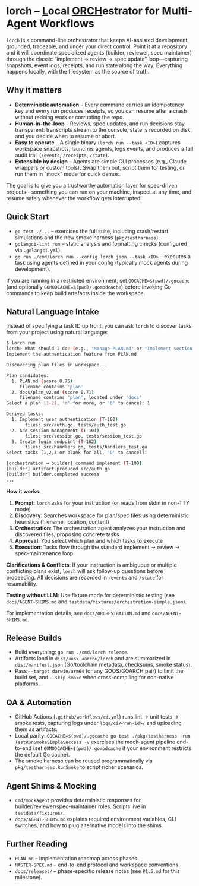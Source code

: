 # lorch – <u>L</u>ocal <u>ORCH</u>estrator for Multi-Agent Workflows

`lorch` is a command-line orchestrator that keeps AI-assisted development grounded, traceable, and under your direct control. Point it at a repository and it will coordinate specialized agents (builder, reviewer, spec maintainer) through the classic “implement → review → spec update” loop—capturing snapshots, event logs, receipts, and run state along the way. Everything happens locally, with the filesystem as the source of truth.

## Why it matters

- **Deterministic automation** – Every command carries an idempotency key and every run produces receipts, so you can resume after a crash without redoing work or corrupting the repo.
- **Human-in-the-loop** – Reviews, spec updates, and run decisions stay transparent: transcripts stream to the console, state is recorded on disk, and you decide when to resume or abort.
- **Easy to operate** – A single binary (`lorch run --task <ID>`) captures workspace snapshots, launches agents, logs events, and produces a full audit trail (`/events`, `/receipts`, `/state`).
- **Extensible by design** – Agents are simple CLI processes (e.g., Claude wrappers or custom tools). Swap them out, script them for testing, or run them in “mock” mode for quick demos.

The goal is to give you a trustworthy automation layer for spec-driven projects—something you can run on your machine, inspect at any time, and resume safely whenever the workflow gets interrupted.

## Quick Start
- `go test ./...` – exercises the full suite, including crash/restart simulations and the new smoke harness (`pkg/testharness`).
- `golangci-lint run` – static analysis and formatting checks (configured via `.golangci.yml`).
- `go run ./cmd/lorch run --config lorch.json --task <ID>` – executes a task using agents defined in your config (typically mock agents during development).

If you are running in a restricted environment, set `GOCACHE=$(pwd)/.gocache` (and optionally `GOMODCACHE=$(pwd)/.gomodcache`) before invoking Go commands to keep build artefacts inside the workspace.

## Natural Language Intake

Instead of specifying a task ID up front, you can ask `lorch` to discover tasks from your project using natural language:

```bash
$ lorch run
lorch> What should I do? (e.g., "Manage PLAN.md" or "Implement section 3.1")
Implement the authentication feature from PLAN.md

Discovering plan files in workspace...

Plan candidates:
  1. PLAN.md (score 0.75)
     filename contains 'plan'
  2. docs/plan_v2.md (score 0.71)
     filename contains 'plan', located under 'docs'
Select a plan [1-2], 'm' for more, or '0' to cancel: 1

Derived tasks:
  1. Implement user authentication (T-100)
       files: src/auth.go, tests/auth_test.go
  2. Add session management (T-101)
       files: src/session.go, tests/session_test.go
  3. Create login endpoint (T-102)
       files: src/handlers.go, tests/handlers_test.go
Select tasks [1,2,3 or blank for all, '0' to cancel]:

[orchestration → builder] command implement (T-100)
[builder] artifact.produced src/auth.go
[builder] builder.completed success
...
```

**How it works:**
1. **Prompt**: `lorch` asks for your instruction (or reads from stdin in non-TTY mode)
2. **Discovery**: Searches workspace for plan/spec files using deterministic heuristics (filename, location, content)
3. **Orchestration**: The orchestration agent analyzes your instruction and discovered files, proposing concrete tasks
4. **Approval**: You select which plan and which tasks to execute
5. **Execution**: Tasks flow through the standard implement → review → spec-maintenance loop

**Clarifications & Conflicts**: If your instruction is ambiguous or multiple conflicting plans exist, `lorch` will ask follow-up questions before proceeding. All decisions are recorded in `/events` and `/state` for resumability.

**Testing without LLM**: Use fixture mode for deterministic testing (see `docs/AGENT-SHIMS.md` and `testdata/fixtures/orchestration-simple.json`).

For implementation details, see `docs/ORCHESTRATION.md` and `docs/AGENT-SHIMS.md`.

## Release Builds
- Build everything: `go run ./cmd/lorch release`.
- Artifacts land in `dist/<os>-<arch>/lorch` and are summarized in `dist/manifest.json` (Go/toolchain metadata, checksums, smoke status).
- Pass `--target darwin/arm64` (or any GOOS/GOARCH pair) to limit the build set, and `--skip-smoke` when cross-compiling for non-native platforms.

## QA & Automation
- GitHub Actions (`.github/workflows/ci.yml`) runs lint → unit tests → smoke tests, capturing logs under `logs/ci/<run-id>/` and uploading them as artifacts.
- Local parity: `GOCACHE=$(pwd)/.gocache go test ./pkg/testharness -run TestRunSmokeSimpleSuccess -v` exercises the mock-agent pipeline end-to-end (set `GOMODCACHE=$(pwd)/.gomodcache` if your environment restricts the default Go cache).
- The smoke harness can be reused programmatically via `pkg/testharness.RunSmoke` to script richer scenarios.

## Agent Shims & Mocking
- `cmd/mockagent` provides deterministic responses for builder/reviewer/spec-maintainer roles. Scripts live in `testdata/fixtures/`.
- `docs/AGENT-SHIMS.md` explains required environment variables, CLI switches, and how to plug alternative models into the shims.

## Further Reading
- `PLAN.md` – implementation roadmap across phases.
- `MASTER-SPEC.md` – end-to-end protocol and workspace conventions.
- `docs/releases/` – phase-specific release notes (see `P1.5.md` for this milestone).
